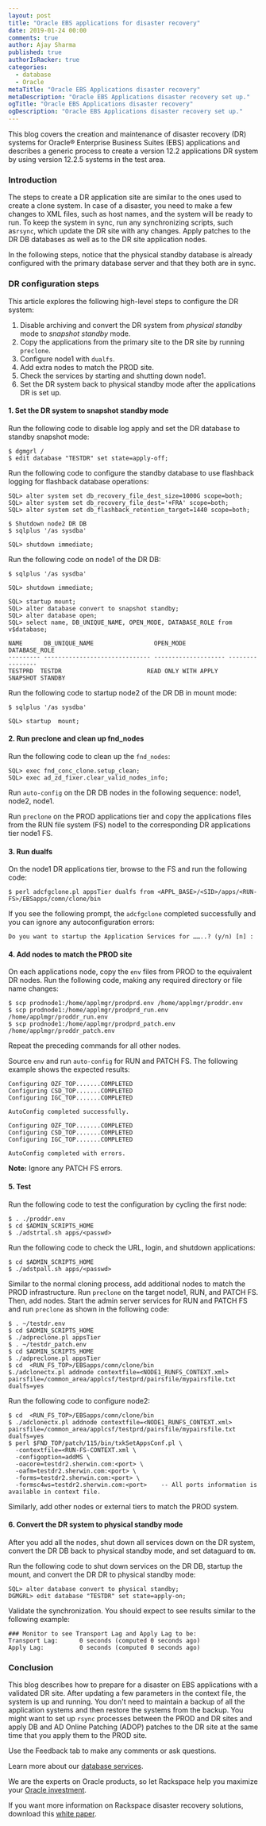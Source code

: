 ```yaml
---
layout: post
title: "Oracle EBS applications for disaster recovery"
date: 2019-01-24 00:00
comments: true
author: Ajay Sharma
published: true
authorIsRacker: true
categories:
  - database
  - Oracle
metaTitle: "Oracle EBS Applications disaster recovery"
metaDescription: "Oracle EBS Applications disaster recovery set up."
ogTitle: "Oracle EBS Applications disaster recovery"
ogDescription: "Oracle EBS Applications disaster recovery set up."
---
```


This blog covers the creation and maintenance of disaster recovery (DR) systems
for Oracle&reg; Enterprise Business Suites (EBS) applications and describes a
generic process to create a version 12.2 applications DR system by using version
12.2.5 systems in the test area.

<!-- more -->

### Introduction

The steps to create a DR application site are similar to the ones used to create
a clone system. In case of a disaster, you need to make a few changes to XML
files, such as host names, and the system will be ready to run. To keep the
system in sync, run any synchronizing scripts, such as`rsync`, which update the DR
site with any changes. Apply patches to the DR DB databases as well as to the
DR site application nodes.

In the following steps, notice that the physical standby database is already
configured with the primary database server and that they both are in sync.

### DR configuration steps

This article explores the following high-level steps to configure the DR system:

1.	Disable archiving and convert the DR system from *physical standby* mode to
   *snapshot standby* mode.
2. Copy the applications from the primary site to the DR site by running
   `preclone`.
3.	Configure node1 with `dualfs`.
4.	Add extra nodes to match the PROD site.
5. Check the services by starting  and shutting down node1.
6.	Set the DR system back to physical standby mode after the applications
   DR is set up.

#### 1. Set the DR system to snapshot standby mode

Run the following code to disable log apply and set the DR database to standby
snapshot mode:

    $ dgmgrl /
    $ edit database "TESTDR" set state=apply-off;

Run the following code to configure the standby database to use flashback
logging for flashback database operations:

    SQL> alter system set db_recovery_file_dest_size=1000G scope=both;
    SQL> alter system set db_recovery_file_dest='+FRA' scope=both;
    SQL> alter system set db_flashback_retention_target=1440 scope=both;

    $ Shutdown node2 DR DB
    $ sqlplus '/as sysdba'

    SQL> shutdown immediate;

Run the following code on node1 of the DR DB:

    $ sqlplus '/as sysdba'

    SQL> shutdown immediate;

    SQL> startup mount;
    SQL> alter database convert to snapshot standby;
    SQL> alter database open;
    SQL> select name, DB_UNIQUE_NAME, OPEN_MODE, DATABASE_ROLE from v$database;

    NAME      DB_UNIQUE_NAME                 OPEN_MODE            DATABASE_ROLE
    --------- ------------------------------ -------------------- ----------------
    TESTPRD  TESTDR                        READ ONLY WITH APPLY              SNAPSHOT STANDBY

Run the following code to startup node2 of the DR DB in mount mode:

    $ sqlplus '/as sysdba'

    SQL> startup  mount;

#### 2. Run preclone and clean up fnd_nodes

Run the following code to clean up the `fnd_nodes`:

    SQL> exec fnd_conc_clone.setup_clean;
    SQL> exec ad_zd_fixer.clear_valid_nodes_info;

Run `auto-config` on the DR DB nodes in the following sequence: node1, node2,
node1.

Run `preclone` on the PROD applications tier and copy the applications files
from the RUN file system (FS) node1 to the corresponding DR applications tier
node1 FS.

#### 3. Run dualfs

On the node1 DR applications tier, browse to the FS and run the following code:

    $ perl adcfgclone.pl appsTier dualfs from <APPL_BASE>/<SID>/apps/<RUN-FS>/EBSapps/comn/clone/bin

If you see the following prompt, the `adcfgclone` completed successfully and
you can ignore any autoconfiguration errors:

    Do you want to startup the Application Services for ……..? (y/n) [n] :

#### 4. Add nodes to match the PROD site

On each applications node, copy the `env` files from PROD to the equivalent
DR nodes.  Run the following code, making any required directory or file name
changes:

    $ scp prodnode1:/home/applmgr/prodprd.env /home/applmgr/proddr.env
    $ scp prodnode1:/home/applmgr/prodprd_run.env /home/applmgr/proddr_run.env
    $ scp prodnode1:/home/applmgr/prodprd_patch.env /home/applmgr/proddr_patch.env

Repeat the preceding commands for all other nodes.

Source `env` and run `auto-config` for RUN and PATCH FS. The following example
shows the expected results:

    Configuring OZF_TOP.......COMPLETED
    Configuring CSD_TOP.......COMPLETED
    Configuring IGC_TOP.......COMPLETED

    AutoConfig completed successfully.

    Configuring OZF_TOP.......COMPLETED
    Configuring CSD_TOP.......COMPLETED
    Configuring IGC_TOP.......COMPLETED

    AutoConfig completed with errors.

**Note:** Ignore any PATCH FS errors.

#### 5. Test

Run the following code to test the configuration by cycling the first node:

    $ . ./proddr.env
    $ cd $ADMIN_SCRIPTS_HOME
    $ ./adstrtal.sh apps/<passwd>

Run the following code to check the URL, login, and shutdown applications:

    $ cd $ADMIN_SCRIPTS_HOME
    $ ./adstpall.sh apps/<passwd>

Similar to the normal cloning process, add additional nodes to match the
PROD infrastructure. Run `preclone` on the target node1, RUN, and PATCH FS.
Then, add nodes. Start the admin server services for RUN and PATCH FS and run
`preclone` as shown in the following code:

    $ . ~/testdr.env
    $ cd $ADMIN_SCRIPTS_HOME
    $ ./adpreclone.pl appsTier
    $ . ~/testdr_patch.env
    $ cd $ADMIN_SCRIPTS_HOME
    $ ./adpreclone.pl appsTier
    $ cd  <RUN_FS_TOP>/EBSapps/comn/clone/bin
    $./adclonectx.pl addnode contextfile=<NODE1_RUNFS_CONTEXT.xml> pairsfile=/common_area/applcsf/testprd/pairsfile/mypairsfile.txt
    dualfs=yes

Run the following code to configure node2:

    $ cd  <RUN_FS_TOP>/EBSapps/comn/clone/bin
    $ ./adclonectx.pl addnode contextfile=<NODE1_RUNFS_CONTEXT.xml> pairsfile=/common_area/applcsf/testprd/pairsfile/mypairsfile.txt
    dualfs=yes
    $ perl $FND_TOP/patch/115/bin/txkSetAppsConf.pl \
      -contextfile=<RUN-FS-CONTEXT.xml \
      -configoption=addMS \
      -oacore=testdr2.sherwin.com:<port> \
      -oafm=testdr2.sherwin.com:<port> \
      -forms=testdr2.sherwin.com:<port> \
      -formsc4ws=testdr2.sherwin.com:<port>    -- All ports information is available in context file.

Similarly, add other nodes or external tiers to match the PROD system.

#### 6. Convert the DR system to physical standby mode

After you add all the nodes, shut down all services down on the DR
system, convert the DR DB back to physical standby mode, and set dataguard
to `ON`.

Run the following code to shut down services on the DR DB, startup the mount,
and convert the DR DR to physical standby mode:

    SQL> alter database convert to physical standby;
    DGMGRL> edit database "TESTDR" set state=apply-on;

Validate the synchronization.  You should expect to see results similar to the
following example:

    ### Monitor to see Transport Lag and Apply Lag to be:
    Transport Lag:      0 seconds (computed 0 seconds ago)
    Apply Lag:          0 seconds (computed 0 seconds ago)

### Conclusion

This blog describes how to prepare for a disaster on EBS applications with a
validated DR site. After updating a few parameters in the context file, the
system is up and running. You don't need to maintain a backup of all the
application systems and then restore the systems from the backup. You might want
to set up `rsync` processes between the PROD and DR sites and apply DB and AD
Online Patching (ADOP) patches to the DR site at the same time that you apply
them to the PROD site.

Use the Feedback tab to make any comments or ask questions.

Learn more about our [database services](https://www.rackspace.com/dba-services).

We are the experts on Oracle products, so let Rackspace help you maximize your [Oracle investment](https://www.rackspace.com/oracle).

If you want more information on Rackspace disaster recovery solutions, download
this [white paper](https://www.rackspace.com/sites/default/files/white-papers/Rackspace%20Disaster%20Recovery.pdf).



